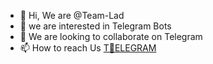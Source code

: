- 👋 Hi, We are @Team-Lad
- 👀 we are interested in  Telegram Bots
- 💞️ We are looking to collaborate on Telegram
- 📫 How to reach Us [T🥴ELEGRAM](https://t.me/Team_lad)

<!---
Team-Lad/Team-Lad is a ✨ special ✨ repository because its `README.md` (this file) appears on your GitHub profile.
You can click the Preview link to take a look at your changes.
--->
